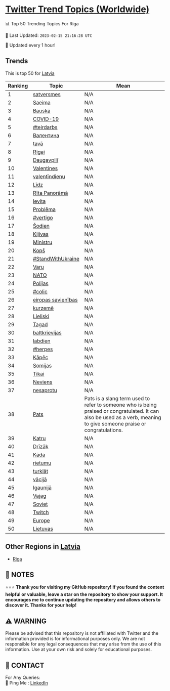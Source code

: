 [Twitter Trend Topics (Worldwide)](https://github.com/ErcinDedeoglu/Twitter-Trend-Topics)
==========


📊 Top 50 Trending Topics For Riga

📆 Last Updated: `2023-02-15 21:16:28 UTC`

🔧 Updated every 1 hour!


## Trends

This is top 50 for [Latvia](</Latvia>)

| Ranking | Topic | Mean |
| ------- | ------------ | ------------ |
| 1 | [satversmes](http://twitter.com/search?q=satversmes) | N/A |
| 2 | [Saeima](http://twitter.com/search?q=Saeima) | N/A |
| 3 | [Bauskā](http://twitter.com/search?q=Bausk%c4%81) | N/A |
| 4 | [COVID-19](http://twitter.com/search?q=COVID-19) | N/A |
| 5 | [#teirdarbs](http://twitter.com/search?q=%23teirdarbs) | N/A |
| 6 | [Валентина](http://twitter.com/search?q=%d0%92%d0%b0%d0%bb%d0%b5%d0%bd%d1%82%d0%b8%d0%bd%d0%b0) | N/A |
| 7 | [tavā](http://twitter.com/search?q=tav%c4%81) | N/A |
| 8 | [Rīgai](http://twitter.com/search?q=R%c4%abgai) | N/A |
| 9 | [Daugavpilī](http://twitter.com/search?q=Daugavpil%c4%ab) | N/A |
| 10 | [Valentines](http://twitter.com/search?q=Valentines) | N/A |
| 11 | [valentīndienu](http://twitter.com/search?q=valent%c4%abndienu) | N/A |
| 12 | [Līdz](http://twitter.com/search?q=L%c4%abdz) | N/A |
| 13 | [Rīta Panorāmā](http://twitter.com/search?q=R%c4%abta+Panor%c4%81m%c4%81) | N/A |
| 14 | [levita](http://twitter.com/search?q=levita) | N/A |
| 15 | [Problēma](http://twitter.com/search?q=Probl%c4%93ma) | N/A |
| 16 | [#vertigo](http://twitter.com/search?q=%23vertigo) | N/A |
| 17 | [Šodien](http://twitter.com/search?q=%c5%a0odien) | N/A |
| 18 | [Kijivas](http://twitter.com/search?q=Kijivas) | N/A |
| 19 | [Ministru](http://twitter.com/search?q=Ministru) | N/A |
| 20 | [Kopš](http://twitter.com/search?q=Kop%c5%a1) | N/A |
| 21 | [#StandWithUkraine](http://twitter.com/search?q=%23StandWithUkraine) | N/A |
| 22 | [Varu](http://twitter.com/search?q=Varu) | N/A |
| 23 | [NATO](http://twitter.com/search?q=NATO) | N/A |
| 24 | [Polijas](http://twitter.com/search?q=Polijas) | N/A |
| 25 | [#colic](http://twitter.com/search?q=%23colic) | N/A |
| 26 | [eiropas savienības](http://twitter.com/search?q=eiropas+savien%c4%abbas) | N/A |
| 27 | [kurzemē](http://twitter.com/search?q=kurzem%c4%93) | N/A |
| 28 | [Lieliski](http://twitter.com/search?q=Lieliski) | N/A |
| 29 | [Tagad](http://twitter.com/search?q=Tagad) | N/A |
| 30 | [baltkrievijas](http://twitter.com/search?q=baltkrievijas) | N/A |
| 31 | [labdien](http://twitter.com/search?q=labdien) | N/A |
| 32 | [#herpes](http://twitter.com/search?q=%23herpes) | N/A |
| 33 | [Kāpēc](http://twitter.com/search?q=K%c4%81p%c4%93c) | N/A |
| 34 | [Somijas](http://twitter.com/search?q=Somijas) | N/A |
| 35 | [Tikai](http://twitter.com/search?q=Tikai) | N/A |
| 36 | [Neviens](http://twitter.com/search?q=Neviens) | N/A |
| 37 | [nesaprotu](http://twitter.com/search?q=nesaprotu) | N/A |
| 38 | [Pats](http://twitter.com/search?q=Pats) | Pats is a slang term used to refer to someone who is being praised or congratulated. It can also be used as a verb, meaning to give someone praise or congratulations. |
| 39 | [Katru](http://twitter.com/search?q=Katru) | N/A |
| 40 | [Drīzāk](http://twitter.com/search?q=Dr%c4%abz%c4%81k) | N/A |
| 41 | [Kāda](http://twitter.com/search?q=K%c4%81da) | N/A |
| 42 | [rietumu](http://twitter.com/search?q=rietumu) | N/A |
| 43 | [turklāt](http://twitter.com/search?q=turkl%c4%81t) | N/A |
| 44 | [vācijā](http://twitter.com/search?q=v%c4%81cij%c4%81) | N/A |
| 45 | [Igaunijā](http://twitter.com/search?q=Igaunij%c4%81) | N/A |
| 46 | [Vajag](http://twitter.com/search?q=Vajag) | N/A |
| 47 | [Soviet](http://twitter.com/search?q=Soviet) | N/A |
| 48 | [Twitch](http://twitter.com/search?q=Twitch) | N/A |
| 49 | [Europe](http://twitter.com/search?q=Europe) | N/A |
| 50 | [Lietuvas](http://twitter.com/search?q=Lietuvas) | N/A |



## Other Regions in [Latvia](</Latvia>)

* [Riga](</Latvia/Riga.md>)



## 📝 NOTES

⭐⭐⭐ **Thank you for visiting my GitHub repository! If you found the content helpful or valuable, leave a star on the repository to show your support. It encourages me to continue updating the repository and allows others to discover it. Thanks for your help!**


## ⚠️ WARNING

Please be advised that this repository is not affiliated with Twitter and the information provided is for informational purposes only. We are not responsible for any legal consequences that may arise from the use of this information. Use at your own risk and solely for educational purposes.


## 📨 CONTACT

 For Any Queries:  
            🏓 Ping Me : [LinkedIn](https://www.linkedin.com/in/ercindedeoglu/)
